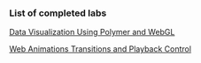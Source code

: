 ### List of completed labs

[Data Visualization Using Polymer and WebGL](https://codelabs.developers.google.com/codelabs/polymer-webgl/index.html)

[Web Animations Transitions and Playback Control](https://codelabs.developers.google.com/codelabs/web-animations-transitions-playbackcontrol/index.html)
